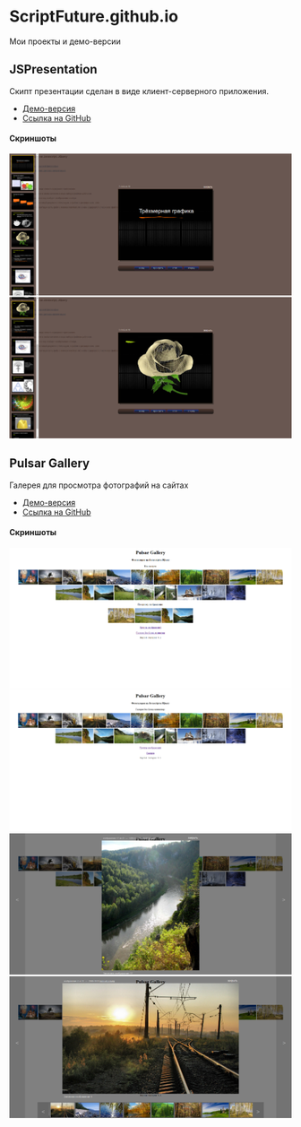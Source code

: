 # ScriptFuture.github.io
Мои проекты и демо-версии


JSPresentation
-----------------------------------

Скипт презентации сделан в виде клиент-серверного приложения.

* [Демо-версия](./demo/jspresentation/)
* [Ссылка на GitHub](https://github.com/scriptfuture/jspresentation)


#### Скриншоты

![Скриншот 1](./screenshots/jspresentation/jspr-0.png)
![Скриншот 2](./screenshots/jspresentation/jspr-1.png)


Pulsar Gallery
-----------------------------------

Галерея для просмотра фотографий на сайтах

* [Демо-версия](./demo/pulsargallery/examples/index.html)
* [Ссылка на GitHub](https://github.com/scriptfuture/pulsargallery)


#### Скриншоты

![Скриншот 1](./screenshots/pulsargallery/pg-0.png)
![Скриншот 2](./screenshots/pulsargallery/pg-1.png)
![Скриншот 3](./screenshots/pulsargallery/pg-2.png)
![Скриншот 4](./screenshots/pulsargallery/pg-3.png)